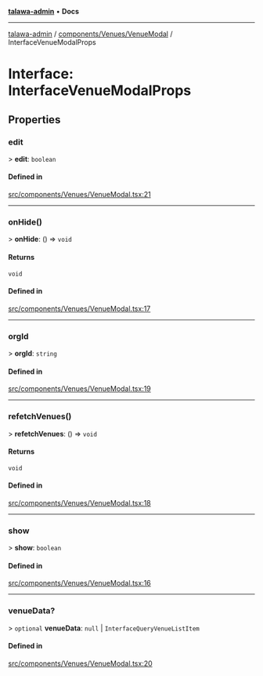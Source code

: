 [**talawa-admin**](../../../../README.md) • **Docs**

***

[talawa-admin](../../../../modules.md) / [components/Venues/VenueModal](../README.md) / InterfaceVenueModalProps

# Interface: InterfaceVenueModalProps

## Properties

### edit

\> **edit**: `boolean`

#### Defined in

[src/components/Venues/VenueModal.tsx:21](https://github.com/PalisadoesFoundation/talawa-admin/blob/b465221425f3dcc638f77fbf5f1ccedb8e0dd082/src/components/Venues/VenueModal.tsx#L21)

***

### onHide()

\> **onHide**: () =\> `void`

#### Returns

`void`

#### Defined in

[src/components/Venues/VenueModal.tsx:17](https://github.com/PalisadoesFoundation/talawa-admin/blob/b465221425f3dcc638f77fbf5f1ccedb8e0dd082/src/components/Venues/VenueModal.tsx#L17)

***

### orgId

\> **orgId**: `string`

#### Defined in

[src/components/Venues/VenueModal.tsx:19](https://github.com/PalisadoesFoundation/talawa-admin/blob/b465221425f3dcc638f77fbf5f1ccedb8e0dd082/src/components/Venues/VenueModal.tsx#L19)

***

### refetchVenues()

\> **refetchVenues**: () =\> `void`

#### Returns

`void`

#### Defined in

[src/components/Venues/VenueModal.tsx:18](https://github.com/PalisadoesFoundation/talawa-admin/blob/b465221425f3dcc638f77fbf5f1ccedb8e0dd082/src/components/Venues/VenueModal.tsx#L18)

***

### show

\> **show**: `boolean`

#### Defined in

[src/components/Venues/VenueModal.tsx:16](https://github.com/PalisadoesFoundation/talawa-admin/blob/b465221425f3dcc638f77fbf5f1ccedb8e0dd082/src/components/Venues/VenueModal.tsx#L16)

***

### venueData?

\> `optional` **venueData**: `null` \| `InterfaceQueryVenueListItem`

#### Defined in

[src/components/Venues/VenueModal.tsx:20](https://github.com/PalisadoesFoundation/talawa-admin/blob/b465221425f3dcc638f77fbf5f1ccedb8e0dd082/src/components/Venues/VenueModal.tsx#L20)

